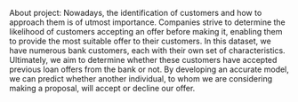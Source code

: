 About project:
Nowadays, the identification of customers and how to approach them is of utmost importance. Companies strive to determine the likelihood of customers accepting an offer before making it, enabling them to provide the most suitable offer to their customers.
In this dataset, we have numerous bank customers, each with their own set of characteristics. Ultimately, we aim to determine whether these customers have accepted previous loan offers from the bank or not. By developing an accurate model, we can predict whether another individual, to whom we are considering making a proposal, will accept or decline our offer.